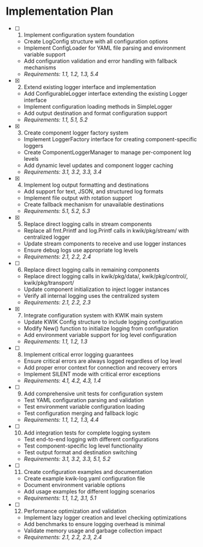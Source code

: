 # Implementation Plan

- [ ] 1. Implement configuration system foundation
  - Create LogConfig structure with all configuration options
  - Implement ConfigLoader for YAML file parsing and environment variable support
  - Add configuration validation and error handling with fallback mechanisms
  - _Requirements: 1.1, 1.2, 1.3, 5.4_

- [x] 2. Extend existing logger interface and implementation
  - Add ConfigurableLogger interface extending the existing Logger interface
  - Implement configuration loading methods in SimpleLogger
  - Add output destination and format configuration support
  - _Requirements: 1.1, 5.1, 5.2_

- [x] 3. Create component logger factory system
  - Implement LoggerFactory interface for creating component-specific loggers
  - Create ComponentLoggerManager to manage per-component log levels
  - Add dynamic level updates and component logger caching
  - _Requirements: 3.1, 3.2, 3.3, 3.4_

- [x] 4. Implement log output formatting and destinations
  - Add support for text, JSON, and structured log formats
  - Implement file output with rotation support
  - Create fallback mechanism for unavailable destinations
  - _Requirements: 5.1, 5.2, 5.3_

- [x] 5. Replace direct logging calls in stream components
  - Replace all fmt.Printf and log.Printf calls in kwik/pkg/stream/ with centralized logger
  - Update stream components to receive and use logger instances
  - Ensure debug logs use appropriate log levels
  - _Requirements: 2.1, 2.2, 2.4_

- [ ] 6. Replace direct logging calls in remaining components
  - Replace direct logging calls in kwik/pkg/data/, kwik/pkg/control/, kwik/pkg/transport/
  - Update component initialization to inject logger instances
  - Verify all internal logging uses the centralized system
  - _Requirements: 2.1, 2.2, 2.3_

- [x] 7. Integrate configuration system with KWIK main system
  - Update KWIK Config structure to include logging configuration
  - Modify New() function to initialize logging from configuration
  - Add environment variable support for log level configuration
  - _Requirements: 1.1, 1.2, 1.3_

- [ ] 8. Implement critical error logging guarantees
  - Ensure critical errors are always logged regardless of log level
  - Add proper error context for connection and recovery errors
  - Implement SILENT mode with critical error exceptions
  - _Requirements: 4.1, 4.2, 4.3, 1.4_

- [ ] 9. Add comprehensive unit tests for configuration system
  - Test YAML configuration parsing and validation
  - Test environment variable configuration loading
  - Test configuration merging and fallback logic
  - _Requirements: 1.1, 1.2, 1.3, 4.4_

- [ ] 10. Add integration tests for complete logging system
  - Test end-to-end logging with different configurations
  - Test component-specific log level functionality
  - Test output format and destination switching
  - _Requirements: 3.1, 3.2, 3.3, 5.1, 5.2_

- [ ] 11. Create configuration examples and documentation
  - Create example kwik-log.yaml configuration file
  - Document environment variable options
  - Add usage examples for different logging scenarios
  - _Requirements: 1.1, 1.2, 3.1, 5.1_

- [ ] 12. Performance optimization and validation
  - Implement lazy logger creation and level checking optimizations
  - Add benchmarks to ensure logging overhead is minimal
  - Validate memory usage and garbage collection impact
  - _Requirements: 2.1, 2.2, 2.3, 2.4_